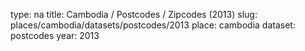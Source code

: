 type: na
title: Cambodia / Postcodes / Zipcodes (2013)
slug: places/cambodia/datasets/postcodes/2013
place: cambodia
dataset: postcodes
year: 2013
